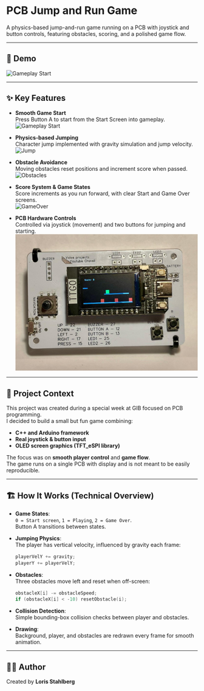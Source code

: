 # PCB Jump and Run Game
A physics-based jump-and-run game running on a PCB with joystick and button controls, featuring obstacles, scoring, and a polished game flow.

---

## 🎥 Demo
![Gameplay Start](assets/gameplay_start.gif)

---

## ✨ Key Features
- **Smooth Game Start**  
  Press Button A to start from the Start Screen into gameplay.  
  ![Gameplay Start](assets/gameplay_start.gif)

- **Physics-based Jumping**  
  Character jump implemented with gravity simulation and jump velocity.  
  ![Jump](assets/jump.gif)

- **Obstacle Avoidance**  
  Moving obstacles reset positions and increment score when passed.  
  ![Obstacles](assets/obstacles.gif)

- **Score System & Game States**  
  Score increments as you run forward, with clear Start and Game Over screens.  
  ![GameOver](assets/gameover.gif)

- **PCB Hardware Controls**  
  Controlled via joystick (movement) and two buttons for jumping and starting.  
  ![Hardware](assets/hardware.jpg)

---

## 🧠 Project Context
This project was created during a special week at GIB focused on PCB programming.  
I decided to build a small but fun game combining:
- **C++ and Arduino framework**  
- **Real joystick & button input**  
- **OLED screen graphics (TFT_eSPI library)**  

The focus was on **smooth player control** and **game flow**.  
The game runs on a single PCB with display and is not meant to be easily reproducible.

---

## 🏗 How It Works (Technical Overview)
- **Game States**:  
  `0 = Start screen`, `1 = Playing`, `2 = Game Over`.  
  Button A transitions between states.
  
- **Jumping Physics**:  
  The player has vertical velocity, influenced by gravity each frame:
  ```cpp
  playerVelY += gravity;
  playerY += playerVelY;
  ```

- **Obstacles**:  
  Three obstacles move left and reset when off-screen:
  ```cpp
  obstacleX[i] -= obstacleSpeed;
  if (obstacleX[i] < -10) resetObstacle(i);
  ```

- **Collision Detection**:  
  Simple bounding-box collision checks between player and obstacles.
  
- **Drawing**:  
  Background, player, and obstacles are redrawn every frame for smooth animation.

---

## 👨‍💻 Author
Created by **Loris Stahlberg**  
<!-- Portfolio: [your-portfolio-link](https://your-portfolio-link.com) -->
